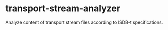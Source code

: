 # transport-stream-analyzer

Analyze content of transport stream files according to ISDB-t specifications.
